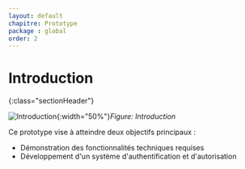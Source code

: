 ```yaml
---
layout: default
chapitre: Prototype
package : global
order: 2
---
```


# Introduction 
{:class="sectionHeader"}


<!-- new slide -->

<!-- TODO Ali : Insertion d'une #image qui représent les deux objectifs de prototype -->

![Introduction](/prototype/introduction/images/introduction.jpg){:width="50%"}*Figure: Introduction*

<!-- note -->

Ce prototype vise à atteindre deux objectifs principaux :
- Démonstration des fonctionnalités techniques requises
- Développement d'un système d'authentification et d'autorisation

<!-- new slide -->
